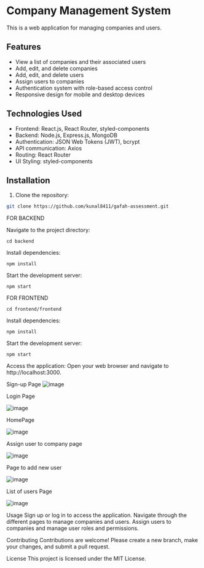 # Company Management System

This is a web application for managing companies and users.

## Features

- View a list of companies and their associated users
- Add, edit, and delete companies
- Add, edit, and delete users
- Assign users to companies
- Authentication system with role-based access control
- Responsive design for mobile and desktop devices


## Technologies Used

- Frontend: React.js, React Router, styled-components
- Backend: Node.js, Express.js, MongoDB
- Authentication: JSON Web Tokens (JWT), bcrypt
- API communication: Axios
- Routing: React Router
- UI Styling: styled-components

## Installation

1. Clone the repository:

```bash
git clone https://github.com/kunal8411/gafah-assessment.git
```
FOR BACKEND

Navigate to the project directory:
```
cd backend
```

Install dependencies:
```
npm install
```

Start the development server:

```
npm start
```

FOR FRONTEND

```
cd frontend/frontend
```
Install dependencies:
```
npm install
```

Start the development server:

```
npm start
```
Access the application:
Open your web browser and navigate to http://localhost:3000.


Sign-up Page
![image](https://github.com/kunal8411/gafah-assessment/assets/63067292/08fb50af-d9e2-4788-b614-cfd77154bb52)

Login Page

![image](https://github.com/kunal8411/gafah-assessment/assets/63067292/01e82f61-b16c-4ec1-91ad-c022c97f98e6)

HomePage

![image](https://github.com/kunal8411/gafah-assessment/assets/63067292/a1aa5bac-7dc8-41fb-bbc2-0671e95d25ea)

Assign user to company page

![image](https://github.com/kunal8411/gafah-assessment/assets/63067292/3ebb32ac-d547-4c83-9dac-bda3dcdcb4ab)

Page to add new user

![image](https://github.com/kunal8411/gafah-assessment/assets/63067292/0428d34c-9b0d-496e-8eb7-6cc84d1c2982)

List of users Page

![image](https://github.com/kunal8411/gafah-assessment/assets/63067292/78499536-69fe-4a02-918b-89e56f5cdbfa)


Usage
Sign up or log in to access the application.
Navigate through the different pages to manage companies and users.
Assign users to companies and manage user roles and permissions.


Contributing
Contributions are welcome! Please create a new branch, make your changes, and submit a pull request.

License
This project is licensed under the MIT License.

```
```
